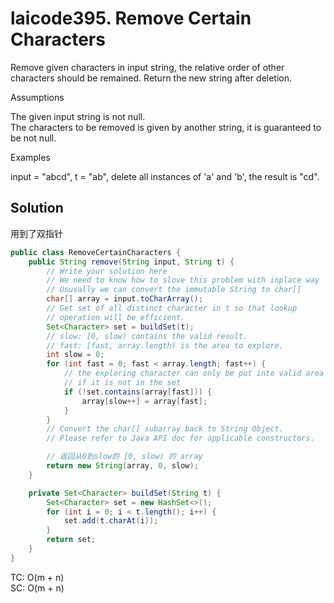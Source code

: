 # laicode395. Remove Certain Characters

Remove given characters in input string, the relative order of other characters should be remained. Return the new string after deletion.     

Assumptions   

The given input string is not null.   
The characters to be removed is given by another string, it is guaranteed to be not null.   

Examples    

input = "abcd", t = "ab", delete all instances of 'a' and 'b', the result is "cd".      


## Solution
用到了双指针
```java
public class RemoveCertainCharacters {
    public String remove(String input, String t) {
        // Write your solution here
        // We need to know how to slove this problem with inplace way
        // Ususally we can convert the immutable String to char[]
        char[] array = input.toCharArray();
        // Get set of all distinct character in t so that lookup
        // operation will be efficient.
        Set<Character> set = buildSet(t);
        // slow: [0, slow) contains the valid result.
        // fast: [fast, array.length) is the area to explore.
        int slow = 0;
        for (int fast = 0; fast < array.length; fast++) {
            // the exploring character can only be put into valid area
            // if it is not in the set
            if (!set.contains(array[fast])) {
                array[slow++] = array[fast];
            }
        }
        // Convert the char[] subarray back to String Object.
        // Please refer to Java API doc for applicable constructors.

        // 返回从0到slow的 [0, slow) 的 array
        return new String(array, 0, slow);
    }

    private Set<Character> buildSet(String t) {
        Set<Character> set = new HashSet<>();
        for (int i = 0; i < t.length(); i++) {
            set.add(t.charAt(i));
        }
        return set;
    }
}
```

TC: O(m + n)    
SC: O(m + n)      
